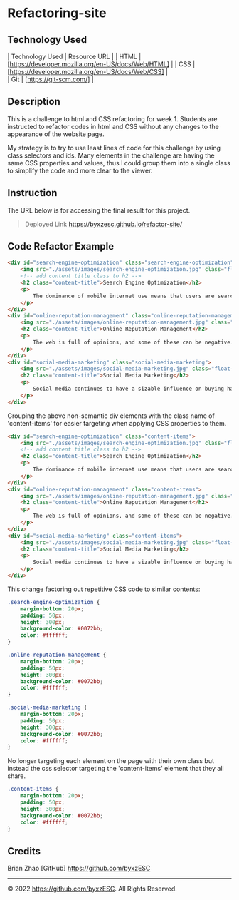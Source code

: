 # **Refactoring-site**

## Technology Used

| Technology Used         | Resource URL                                        |
| HTML                    | [https://developer.mozilla.org/en-US/docs/Web/HTML] |
| CSS                     | [https://developer.mozilla.org/en-US/docs/Web/CSS]  |   
| Git                     | [https://git-scm.com/]                              |    

## Description

This is a challenge to html and CSS refactoring for week 1. Students are instructed to refactor codes in html and CSS without any changes to the appearance of the website page.

My strategy is to try to use least lines of code for this challenge by using class selectors and ids. Many elements in the challenge are having the same CSS properties and values, thus I could group them into a single class to simplify the code and more clear to the viewer.

## Instruction

The URL below is for accessing the final result for this project.
> Deployed Link https://byxzesc.github.io/refactor-site/

## Code Refactor Example

```html
<div id="search-engine-optimization" class="search-engine-optimization">
    <img src="./assets/images/search-engine-optimization.jpg" class="float-left" />
    <!-- add content title class to h2 -->
    <h2 class="content-title">Search Engine Optimization</h2>
    <p>
        The dominance of mobile internet use means that users are searching for the right business as they travel, shop, or sit on their couch at home. Search Engine Optimization (SEO) allows you to increase your visibility and find the right customers for your business.
    </p>
</div>
<div id="online-reputation-management" class="online-reputation-management">
    <img src="./assets/images/online-reputation-management.jpg" class="float-right" />
    <h2 class="content-title">Online Reputation Management</h2>
    <p>
        The web is full of opinions, and some of these can be negative. Social media allows anyone with an internet connection to say whatever they want about your business. Online Reputation Management gives you the control over what potential customers see when they search for your business.
    </p>
</div>
<div id="social-media-marketing" class="social-media-marketing">
    <img src="./assets/images/social-media-marketing.jpg" class="float-left" />
    <h2 class="content-title">Social Media Marketing</h2>
    <p>
        Social media continues to have a sizable influence on buying habits. Social media marketing helps you determine which platforms are suited to your brand, using analytics to find the right markets and increase your lead generation.
    </p>
</div>
```

Grouping the above non-semantic div elements with the class name of 'content-items' for easier targeting when applying CSS properties to them.

```html
<div id="search-engine-optimization" class="content-items">
    <img src="./assets/images/search-engine-optimization.jpg" class="float-left" />
    <!-- add content title class to h2 -->
    <h2 class="content-title">Search Engine Optimization</h2>
    <p>
        The dominance of mobile internet use means that users are searching for the right business as they travel, shop, or sit on their couch at home. Search Engine Optimization (SEO) allows you to increase your visibility and find the right customers for your business.
    </p>
</div>
<div id="online-reputation-management" class="content-items">
    <img src="./assets/images/online-reputation-management.jpg" class="float-right" />
    <h2 class="content-title">Online Reputation Management</h2>
    <p>
        The web is full of opinions, and some of these can be negative. Social media allows anyone with an internet connection to say whatever they want about your business. Online Reputation Management gives you the control over what potential customers see when they search for your business.
    </p>
</div>
<div id="social-media-marketing" class="content-items">
    <img src="./assets/images/social-media-marketing.jpg" class="float-left" />
    <h2 class="content-title">Social Media Marketing</h2>
    <p>
        Social media continues to have a sizable influence on buying habits. Social media marketing helps you determine which platforms are suited to your brand, using analytics to find the right markets and increase your lead generation.
    </p>
</div>

```

This change factoring out repetitive CSS code to similar contents:

```css
.search-engine-optimization {
    margin-bottom: 20px;
    padding: 50px;
    height: 300px;
    background-color: #0072bb;
    color: #ffffff;
}

.online-reputation-management {
    margin-bottom: 20px;
    padding: 50px;
    height: 300px;
    background-color: #0072bb;
    color: #ffffff;
}

.social-media-marketing {
    margin-bottom: 20px;
    padding: 50px;
    height: 300px;
    background-color: #0072bb;
    color: #ffffff;
}
```

No longer targeting each element on the page with their own class but instead the css selector targeting the 'content-items' element that they all share.

```css
.content-items {
    margin-bottom: 20px;
    padding: 50px;
    height: 300px;
    background-color: #0072bb;
    color: #ffffff;
}

```

## Credits

Brian Zhao [GitHub] https://github.com/byxzESC


---

© 2022 https://github.com/byxzESC. All Rights Reserved.
